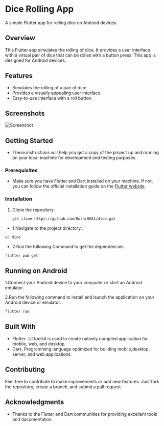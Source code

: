 # Dice Rolling App

A simple Flutter app for rolling dice on Android devices.

## Overview

This Flutter app simulates the rolling of dice. It provides a user interface with a virtual pair of dice that can be rolled with a button press. This app is designed for Android devices.

## Features

- Simulates the rolling of a pair of dice.
- Provides a visually appealing user interface.
- Easy-to-use interface with a roll button.

## Screenshots

![Screenshot](Screenshot/screenshot.gif)

## Getting Started
- These instructions will help you get a copy of the project up and running on your local machine for development and testing purposes.

### Prerequisites

- Make sure you have Flutter and Dart installed on your machine. If not, you can follow the official installation guide on the [Flutter website](https://flutter.dev/docs/get-started/install).

### Installation

1. Clone the repository:

   ```bash
   git clone https://github.com/Rushi9881/dice.git
   ```


- 1.Navigate to the project directory:

```bash
cd dice
```
- 2.Run the following Command to get the dependencies.
```bash
flutter pub get
```
## Running on Android
1.Connect your Android device to your computer or start an Android emulator.

2.Run the following command to install and launch the application on your Android device or emulator.
```bash
flutter run
```
## Built With

* Flutter- UI toolkit is used to create natively compiled application for mobile, web, and desktop.
* Dart- Programming language optimized for building mobile,desktop, server, and web applications.

## Contributing
Feel free to contribute to make improvements or add new features. Just fork the repository, create a branch, and submit a pull request.

## Acknowledgments
* Thanks to the Flutter and Dart communities for providing excellent tools and documentation.